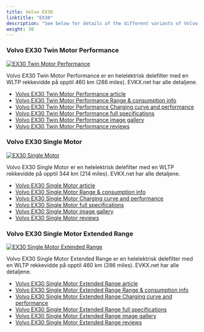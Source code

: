 ```yaml
---
title: Volvo EX30
linktitle: "EX30"
description: "See below for details of the different variants of Volvo EX30"
weight: 30
---
```

### Volvo EX30 Twin Motor Performance

<a href="ex30_twin_motor_performance/"><img src="https://media.evkx.net/multimedia/models/volvo/ex30/ex30_twin_motor_performance/main_1_st.jpg" class="img-fluid" alt="EX30 Twin Motor Performance" ></a>

Volvo EX30 Twin Motor Performance er en helelektrisk delefilter med en WLTP rekkevidde på opptil 460 km (286 miles). EVKX.net har alle detaljene. 

- [Volvo EX30 Twin Motor Performance article](ex30_twin_motor_performance/)
- [Volvo EX30 Twin Motor Performance Range & consumption info](ex30_twin_motor_performance/rangeandconsumption)
- [Volvo EX30 Twin Motor Performance Charging curve and performance](ex30_twin_motor_performance/chargingcurve)
- [Volvo EX30 Twin Motor Performance full specifications](ex30_twin_motor_performance/specifications)
- [Volvo EX30 Twin Motor Performance image gallery](ex30_twin_motor_performance/gallery)
- [Volvo EX30 Twin Motor Performance reviews](ex30_twin_motor_performance/reviews)

### Volvo EX30 Single Motor

<a href="ex30_single_motor/"><img src="https://media.evkx.net/multimedia/models/volvo/ex30/ex30_single_motor/main_1_st.jpg" class="img-fluid" alt="EX30 Single Motor" ></a>

Volvo EX30 Single Motor er en helelektrisk delefilter med en WLTP rekkevidde på opptil 344 km (214 miles). EVKX.net har alle detaljene. 

- [Volvo EX30 Single Motor article](ex30_single_motor/)
- [Volvo EX30 Single Motor Range & consumption info](ex30_single_motor/rangeandconsumption)
- [Volvo EX30 Single Motor Charging curve and performance](ex30_single_motor/chargingcurve)
- [Volvo EX30 Single Motor full specifications](ex30_single_motor/specifications)
- [Volvo EX30 Single Motor image gallery](ex30_single_motor/gallery)
- [Volvo EX30 Single Motor reviews](ex30_single_motor/reviews)

### Volvo EX30 Single Motor Extended Range

<a href="ex30_single_motor_extended_range/"><img src="https://media.evkx.net/multimedia/models/volvo/ex30/ex30_single_motor_extended_range/main_1_st.jpg" class="img-fluid" alt="EX30 Single Motor Extended Range" ></a>

Volvo EX30 Single Motor Extended Range er en helelektrisk delefilter med en WLTP rekkevidde på opptil 460 km (286 miles). EVKX.net har alle detaljene. 

- [Volvo EX30 Single Motor Extended Range article](ex30_single_motor_extended_range/)
- [Volvo EX30 Single Motor Extended Range Range & consumption info](ex30_single_motor_extended_range/rangeandconsumption)
- [Volvo EX30 Single Motor Extended Range Charging curve and performance](ex30_single_motor_extended_range/chargingcurve)
- [Volvo EX30 Single Motor Extended Range full specifications](ex30_single_motor_extended_range/specifications)
- [Volvo EX30 Single Motor Extended Range image gallery](ex30_single_motor_extended_range/gallery)
- [Volvo EX30 Single Motor Extended Range reviews](ex30_single_motor_extended_range/reviews)

